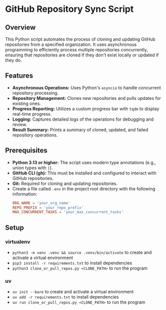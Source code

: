 # GitHub Repository Sync Script

## Overview

This Python script automates the process of cloning and updating GitHub repositories from a specified organization. It uses asynchronous programming to efficiently process multiple repositories concurrently, ensuring that repositories are cloned if they don't exist locally or updated if they do.

## Features

- **Asynchronous Operations:** Uses Python's `asyncio` to handle concurrent repository processing.
- **Repository Management:** Clones new repositories and pulls updates for existing ones.
- **Progress Reporting:** Utilizes a custom progress bar with `tqdm` to display real-time progress.
- **Logging:** Captures detailed logs of the operations for debugging and review.
- **Result Summary:** Prints a summary of cloned, updated, and failed repository operations.

## Prerequisites

- **Python 3.13 or higher:** The script uses modern type annotations (e.g., union types with `|`).
- **GitHub CLI (gh):** This must be installed and configured to interact with GitHub repositories.
- **Git:** Required for cloning and updating repositories.
- Create a file called `.env` in the project root directory with the following information:
  ```conf
  ORG_NAME = 'your_org_name'
  REPO_PREFIX = 'your_repo_prefix'
  MAX_CONCURRENT_TASKS = 'your_max_concurrent_tasks'
  ```

## Setup

### virtualenv
- `python3 -m venv .venv && source .venv/bin/activate` to create and activate a virtual environment
- `pip3 install -r requirements.txt` to install dependencies
- `python3 clone_or_pull_repos.py <CLONE_PATH>` to run the program

### uv
- `uv init --bare` to create and activate a virtual environment
- `uv add -r requirements.txt` to install dependencies
- `uv run clone_or_pull_repos.py <CLONE_PATH>` to run the program
